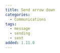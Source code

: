 ```yaml
---
title: Send arrow down
categories:
  - Communications
tags:
  - message
  - sending
  - sent
added: 1.11.0
---
```

